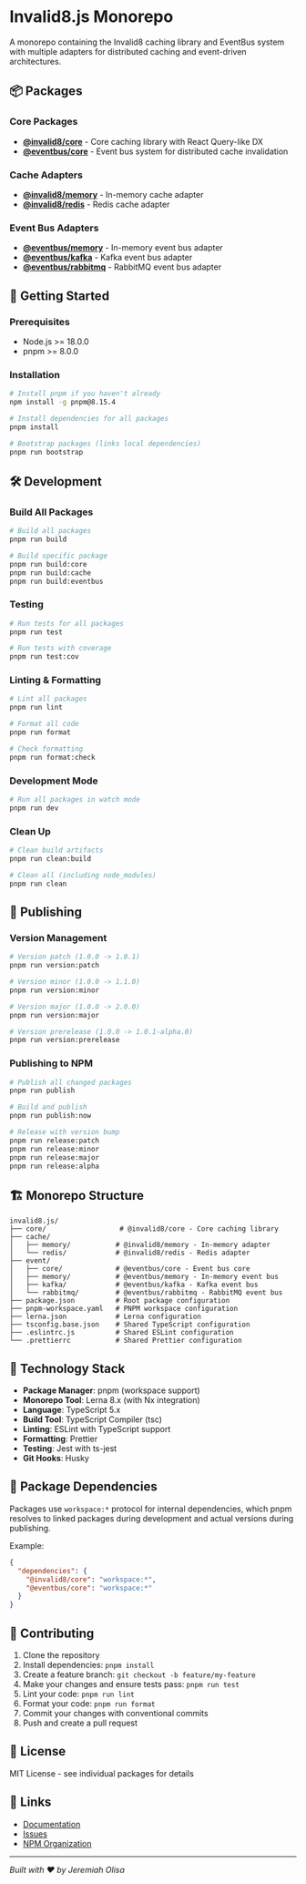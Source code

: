 # Invalid8.js Monorepo

A monorepo containing the Invalid8 caching library and EventBus system with multiple adapters for distributed caching and event-driven architectures.

## 📦 Packages

### Core Packages
- **[@invalid8/core](./core)** - Core caching library with React Query-like DX
- **[@eventbus/core](./event/core)** - Event bus system for distributed cache invalidation

### Cache Adapters
- **[@invalid8/memory](./cache/memory)** - In-memory cache adapter
- **[@invalid8/redis](./cache/redis)** - Redis cache adapter

### Event Bus Adapters
- **[@eventbus/memory](./event/memory)** - In-memory event bus adapter
- **[@eventbus/kafka](./event/kafka)** - Kafka event bus adapter
- **[@eventbus/rabbitmq](./event/rabbitmq)** - RabbitMQ event bus adapter

## 🚀 Getting Started

### Prerequisites
- Node.js >= 18.0.0
- pnpm >= 8.0.0

### Installation

```bash
# Install pnpm if you haven't already
npm install -g pnpm@8.15.4

# Install dependencies for all packages
pnpm install

# Bootstrap packages (links local dependencies)
pnpm run bootstrap
```

## 🛠️ Development

### Build All Packages

```bash
# Build all packages
pnpm run build

# Build specific package
pnpm run build:core
pnpm run build:cache
pnpm run build:eventbus
```

### Testing

```bash
# Run tests for all packages
pnpm run test

# Run tests with coverage
pnpm run test:cov
```

### Linting & Formatting

```bash
# Lint all packages
pnpm run lint

# Format all code
pnpm run format

# Check formatting
pnpm run format:check
```

### Development Mode

```bash
# Run all packages in watch mode
pnpm run dev
```

### Clean Up

```bash
# Clean build artifacts
pnpm run clean:build

# Clean all (including node_modules)
pnpm run clean
```

## 📝 Publishing

### Version Management

```bash
# Version patch (1.0.0 -> 1.0.1)
pnpm run version:patch

# Version minor (1.0.0 -> 1.1.0)
pnpm run version:minor

# Version major (1.0.0 -> 2.0.0)
pnpm run version:major

# Version prerelease (1.0.0 -> 1.0.1-alpha.0)
pnpm run version:prerelease
```

### Publishing to NPM

```bash
# Publish all changed packages
pnpm run publish

# Build and publish
pnpm run publish:now

# Release with version bump
pnpm run release:patch
pnpm run release:minor
pnpm run release:major
pnpm run release:alpha
```

## 🏗️ Monorepo Structure

```
invalid8.js/
├── core/                  # @invalid8/core - Core caching library
├── cache/
│   ├── memory/           # @invalid8/memory - In-memory adapter
│   └── redis/            # @invalid8/redis - Redis adapter
├── event/
│   ├── core/             # @eventbus/core - Event bus core
│   ├── memory/           # @eventbus/memory - In-memory event bus
│   ├── kafka/            # @eventbus/kafka - Kafka event bus
│   └── rabbitmq/         # @eventbus/rabbitmq - RabbitMQ event bus
├── package.json          # Root package configuration
├── pnpm-workspace.yaml   # PNPM workspace configuration
├── lerna.json            # Lerna configuration
├── tsconfig.base.json    # Shared TypeScript configuration
├── .eslintrc.js          # Shared ESLint configuration
└── .prettierrc           # Shared Prettier configuration
```

## 🔧 Technology Stack

- **Package Manager**: pnpm (workspace support)
- **Monorepo Tool**: Lerna 8.x (with Nx integration)
- **Language**: TypeScript 5.x
- **Build Tool**: TypeScript Compiler (tsc)
- **Linting**: ESLint with TypeScript support
- **Formatting**: Prettier
- **Testing**: Jest with ts-jest
- **Git Hooks**: Husky

## 📖 Package Dependencies

Packages use `workspace:*` protocol for internal dependencies, which pnpm resolves to linked packages during development and actual versions during publishing.

Example:
```json
{
  "dependencies": {
    "@invalid8/core": "workspace:*",
    "@eventbus/core": "workspace:*"
  }
}
```

## 🤝 Contributing

1. Clone the repository
2. Install dependencies: `pnpm install`
3. Create a feature branch: `git checkout -b feature/my-feature`
4. Make your changes and ensure tests pass: `pnpm run test`
5. Lint your code: `pnpm run lint`
6. Format your code: `pnpm run format`
7. Commit your changes with conventional commits
8. Push and create a pull request

## 📄 License

MIT License - see individual packages for details

## 🔗 Links

- [Documentation](https://github.com/jeremiah-olisa/invalid8.js)
- [Issues](https://github.com/jeremiah-olisa/invalid8.js/issues)
- [NPM Organization](https://www.npmjs.com/org/invalid8)

---

*Built with ❤️ by Jeremiah Olisa*
